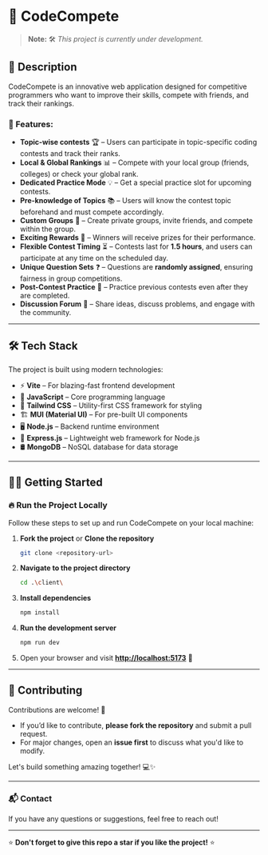 # 🚀 CodeCompete

> **Note:** 🛠️ *This project is currently under development.*

## 📃 Description
CodeCompete is an innovative web application designed for competitive programmers who want to improve their skills, compete with friends, and track their rankings. 

### 🌟 Features:
- **Topic-wise contests** 🏆 – Users can participate in topic-specific coding contests and track their ranks.
- **Local & Global Rankings** 📊 – Compete with your local group (friends, colleges) or check your global rank.
- **Dedicated Practice Mode** 💡 – Get a special practice slot for upcoming contests.
- **Pre-knowledge of Topics** 📚 – Users will know the contest topic beforehand and must compete accordingly.
- **Custom Groups** 👥 – Create private groups, invite friends, and compete within the group.
- **Exciting Rewards** 🎁 – Winners will receive prizes for their performance.
- **Flexible Contest Timing** ⏳ – Contests last for **1.5 hours**, and users can participate at any time on the scheduled day.
- **Unique Question Sets** ❓ – Questions are **randomly assigned**, ensuring fairness in group competitions.
- **Post-Contest Practice** 🔄 – Practice previous contests even after they are completed.
- **Discussion Forum** 💬 – Share ideas, discuss problems, and engage with the community.

---

## 🛠️ Tech Stack

The project is built using modern technologies:

- ⚡ **Vite** – For blazing-fast frontend development
- 📜 **JavaScript** – Core programming language
- 🎨 **Tailwind CSS** – Utility-first CSS framework for styling
- 🏗 **MUI (Material UI)** – For pre-built UI components
- 🖥 **Node.js** – Backend runtime environment
- 🚀 **Express.js** – Lightweight web framework for Node.js
- 🛢 **MongoDB** – NoSQL database for data storage

---

## 🏃‍♂️ Getting Started

### 🔥 Run the Project Locally
Follow these steps to set up and run CodeCompete on your local machine:

1. **Fork the project** or **Clone the repository**
   ```sh
   git clone <repository-url>
   ```
2. **Navigate to the project directory**
   ```sh
   cd .\client\
   ```
3. **Install dependencies**
   ```sh
   npm install
   ```
4. **Run the development server**
   ```sh
   npm run dev
   ```
5. Open your browser and visit **[http://localhost:5173](http://localhost:5173)** 🎉

---

## 🤝 Contributing

Contributions are welcome! 🚀

- If you’d like to contribute, **please fork the repository** and submit a pull request.
- For major changes, open an **issue first** to discuss what you'd like to modify.

Let's build something amazing together! 💻✨

---

### 📬 Contact
If you have any questions or suggestions, feel free to reach out!

---

⭐ **Don't forget to give this repo a star if you like the project!** ⭐
